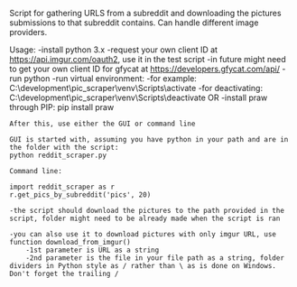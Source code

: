 Script for gathering URLS from a subreddit and downloading the pictures submissions to that subreddit contains. Can handle different image providers.

Usage:
	-install python 3.x
	-request your own client ID at https://api.imgur.com/oauth2, use it in the test script
	-in future might need to get your own client ID for gfycat at https://developers.gfycat.com/api/
	-run python
	-run virtual environment:
		-for example: C:\development\pic_scraper\venv\Scripts\activate
		-for deactivating: C:\development\pic_scraper\venv\Scripts\deactivate
	OR
	-install praw through PIP: pip install praw

	After this, use either the GUI or command line
	
	GUI is started with, assuming you have python in your path and are in the folder with the script:
	python reddit_scraper.py
	
	Command line:
	
	import reddit_scraper as r
	r.get_pics_by_subreddit('pics', 20)
	
	-the script should download the pictures to the path provided in the script, folder might need to be already made when the script is ran
	
	-you can also use it to download pictures with only imgur URL, use function download_from_imgur()
		-1st parameter is URL as a string
		-2nd parameter is the file in your file path as a string, folder dividers in Python style as / rather than \ as is done on Windows. Don't forget the trailing /
		
	